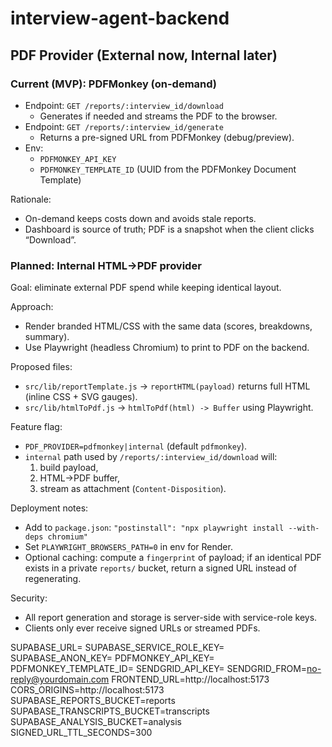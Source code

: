 # interview-agent-backend
## PDF Provider (External now, Internal later)

### Current (MVP): PDFMonkey (on-demand)
- Endpoint: `GET /reports/:interview_id/download`
  - Generates if needed and streams the PDF to the browser.
- Endpoint: `GET /reports/:interview_id/generate`
  - Returns a pre-signed URL from PDFMonkey (debug/preview).
- Env:
  - `PDFMONKEY_API_KEY`
  - `PDFMONKEY_TEMPLATE_ID` (UUID from the PDFMonkey Document Template)

Rationale:
- On-demand keeps costs down and avoids stale reports.
- Dashboard is source of truth; PDF is a snapshot when the client clicks “Download”.

### Planned: Internal HTML→PDF provider
Goal: eliminate external PDF spend while keeping identical layout.

Approach:
- Render branded HTML/CSS with the same data (scores, breakdowns, summary).
- Use Playwright (headless Chromium) to print to PDF on the backend.

Proposed files:
- `src/lib/reportTemplate.js` → `reportHTML(payload)` returns full HTML (inline CSS + SVG gauges).
- `src/lib/htmlToPdf.js` → `htmlToPdf(html) -> Buffer` using Playwright.

Feature flag:
- `PDF_PROVIDER=pdfmonkey|internal` (default `pdfmonkey`).
- `internal` path used by `/reports/:interview_id/download` will:
  1) build payload,
  2) HTML→PDF buffer,
  3) stream as attachment (`Content-Disposition`).

Deployment notes:
- Add to `package.json`: `"postinstall": "npx playwright install --with-deps chromium"`
- Set `PLAYWRIGHT_BROWSERS_PATH=0` in env for Render.
- Optional caching: compute a `fingerprint` of payload; if an identical PDF exists in a private `reports/` bucket, return a signed URL instead of regenerating.

Security:
- All report generation and storage is server-side with service-role keys.
- Clients only ever receive signed URLs or streamed PDFs.

SUPABASE_URL=
SUPABASE_SERVICE_ROLE_KEY=
SUPABASE_ANON_KEY=
PDFMONKEY_API_KEY=
PDFMONKEY_TEMPLATE_ID=
SENDGRID_API_KEY=
SENDGRID_FROM=no-reply@yourdomain.com
FRONTEND_URL=http://localhost:5173
CORS_ORIGINS=http://localhost:5173
SUPABASE_REPORTS_BUCKET=reports
SUPABASE_TRANSCRIPTS_BUCKET=transcripts
SUPABASE_ANALYSIS_BUCKET=analysis
SIGNED_URL_TTL_SECONDS=300
